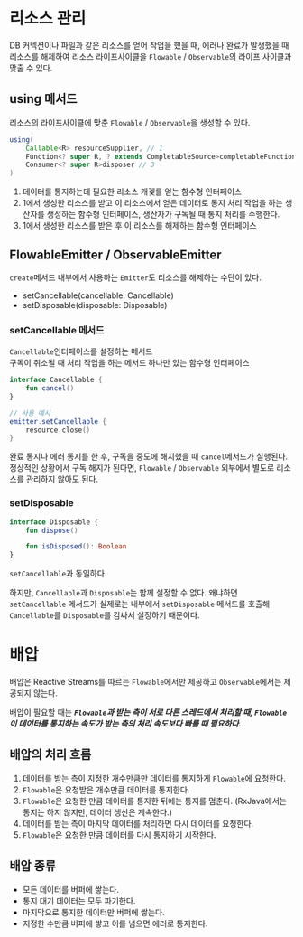 # 리소스 관리

DB 커넥션이나 파일과 같은 리소스를 얻어 작업을 했을 때, 에러나 완료가 발생했을 때 리소스를 해제하여 리소스 라이프사이클을 `Flowable` / `Observable`의 라이프 사이클과 맞출 수 있다.

## using 메서드

리소스의 라이프사이클에 맞춘 `Flowable` / `Observable`을 생성할 수 있다.

```java
using(
    Callable<R> resourceSupplier, // 1
    Function<? super R, ? extends CompletableSource>completableFunction, // 2
    Consumer<? super R>disposer // 3
)
```

1. 데이터를 통지하는데 필요한 리소스 개겣를 얻는 함수형 인터페이스
2. 1에서 생성한 리소스를 받고 이 리소스에서 얻은 데이터로 통지 처리 작업을 하는 생산자를 생성하는 함수형 인터페이스, 생산자가 구독될 때 통지 처리를 수행한다.
3. 1에서 생성한 리소스를 받은 후 이 리소스를 해제하는 함수형 인터페이스

## FlowableEmitter / ObservableEmitter

`create`메서드 내부에서 사용하는 `Emitter`도 리소스를 해제하는 수단이 있다.

* setCancellable(cancellable: Cancellable)
* setDisposable(disposable: Disposable)

### setCancellable 메서드

`Cancellable`인터페이스를 설정하는 메서드 </br>
구독이 취소될 때 처리 작업을 하는 메서드 하나만 있는 함수형 인터페이스

```kotlin
interface Cancellable {
    fun cancel()
}

// 사용 예시
emitter.setCancellable {
    resource.close()
}
```

완료 통지나 에러 통지를 한 후, 구독을 중도에 해지했을 때 `cancel`메서드가 실행된다. 정상적인 상황에서 구독 해지가 된다면, `Flowable` / `Observable` 외부에서 별도로 리소스를 관리하지
않아도 된다.

### setDisposable

```kotlin
interface Disposable {
    fun dispose()

    fun isDisposed(): Boolean
}
```

`setCancellable`과 동일하다.

하지만, `Cancellable`과 `Disposable`는 함께 설정할 수 없다. 왜냐하면 `setCancellable` 메서드가 실제로는 내부에서 `setDisposable` 메서드를
호출해 `Cancellable`를 `Disposable`를 감싸서 설정하기 때문이다.

# 배압

배압은 Reactive Streams를 따르는 `Flowable`에서만 제공하고 `Observable`에서는 제공되지 않는다.

배압이 필요할 때는 ***`Flowable`과 받는 측이 서로 다른 스레드에서 처리할 때, `Flowable`이 데이터를 통지하는 속도가 받는 측의 처리 속도보다 빠를 때 필요하다.***

## 배압의 처리 흐름

1. 데이터를 받는 측이 지정한 개수만큼만 데이터를 통지하게 `Flowable`에 요청한다.
2. `Flowable`은 요청받은 개수만큼 데이터를 통지한다.
3. `Flowable`은 요청한 만큼 데이터를 통지한 뒤에는 통지를 멈춘다. (RxJava에서는 통지는 하지 않지만, 데이터 생산은 계속한다.)
4. 데이터를 받는 측이 마지막 데이터를 처리하면 다시 데이터를 요청한다.
5. `Flowable`은 요청한 만큼 데이터를 다시 통지하기 시작한다.

## 배압 종류

* 모든 데이터를 버퍼에 쌓는다.
* 통지 대기 데이터는 모두 파기한다.
* 마지막으로 통지한 데이터만 버퍼에 쌓는다.
* 지정한 수만큼 버퍼에 쌓고 이를 넘으면 에러로 통지한다.